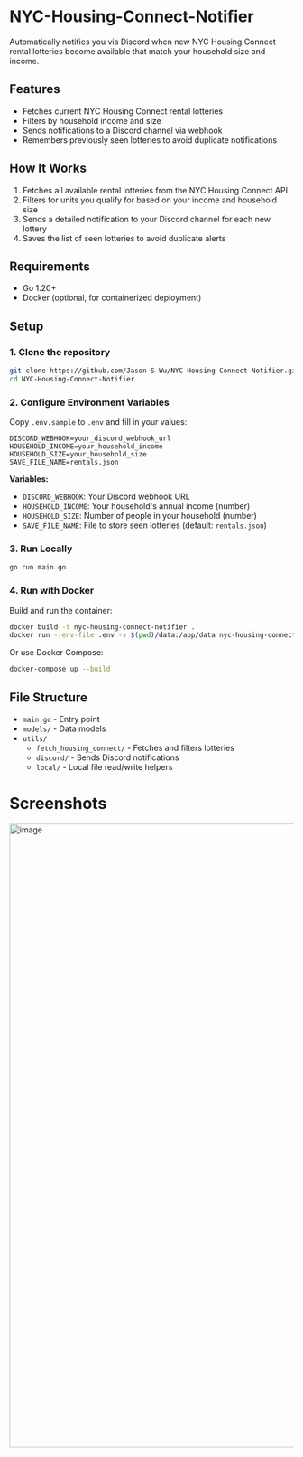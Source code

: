 # NYC-Housing-Connect-Notifier

Automatically notifies you via Discord when new NYC Housing Connect rental lotteries become available that match your household size and income.

## Features

- Fetches current NYC Housing Connect rental lotteries
- Filters by household income and size
- Sends notifications to a Discord channel via webhook
- Remembers previously seen lotteries to avoid duplicate notifications

## How It Works

1. Fetches all available rental lotteries from the NYC Housing Connect API
2. Filters for units you qualify for based on your income and household size
3. Sends a detailed notification to your Discord channel for each new lottery
4. Saves the list of seen lotteries to avoid duplicate alerts

## Requirements

- Go 1.20+
- Docker (optional, for containerized deployment)

## Setup

### 1. Clone the repository

```sh
git clone https://github.com/Jason-S-Wu/NYC-Housing-Connect-Notifier.git
cd NYC-Housing-Connect-Notifier
```

### 2. Configure Environment Variables

Copy `.env.sample` to `.env` and fill in your values:

```env
DISCORD_WEBHOOK=your_discord_webhook_url
HOUSEHOLD_INCOME=your_household_income
HOUSEHOLD_SIZE=your_household_size
SAVE_FILE_NAME=rentals.json
```

**Variables:**

- `DISCORD_WEBHOOK`: Your Discord webhook URL
- `HOUSEHOLD_INCOME`: Your household's annual income (number)
- `HOUSEHOLD_SIZE`: Number of people in your household (number)
- `SAVE_FILE_NAME`: File to store seen lotteries (default: `rentals.json`)

### 3. Run Locally

```sh
go run main.go
```

### 4. Run with Docker

Build and run the container:

```sh
docker build -t nyc-housing-connect-notifier .
docker run --env-file .env -v $(pwd)/data:/app/data nyc-housing-connect-notifier
```

Or use Docker Compose:

```sh
docker-compose up --build
```

## File Structure

- `main.go` - Entry point
- `models/` - Data models
- `utils/`
  - `fetch_housing_connect/` - Fetches and filters lotteries
  - `discord/` - Sends Discord notifications
  - `local/` - Local file read/write helpers

# Screenshots
<img width="671" height="1104" alt="image" src="https://github.com/user-attachments/assets/85f05d9c-f562-4099-b7f3-d8c41480c832" />
